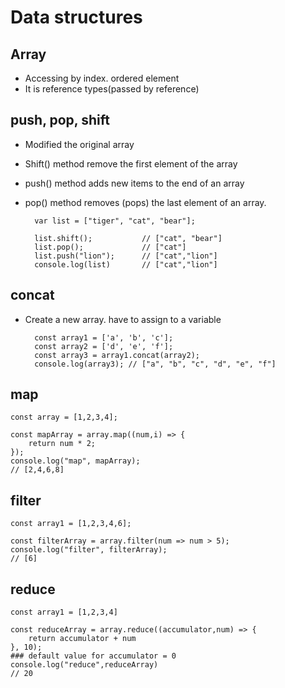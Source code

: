 # Data structures
## Array
- Accessing by index. ordered element
- It is reference types(passed by reference)
## push, pop, shift
- Modified the original array
- Shift() method remove the first element of the array
- push() method adds new items to the end of an array
- pop() method removes (pops) the last element of an array.

        var list = ["tiger", "cat", "bear"];

        list.shift();           // ["cat", "bear"]
        list.pop();             // ["cat"]
        list.push("lion");      // ["cat","lion"]
        console.log(list)       // ["cat","lion"]
## concat
- Create a new array. have to assign to a variable

        const array1 = ['a', 'b', 'c'];
        const array2 = ['d', 'e', 'f'];
        const array3 = array1.concat(array2);
        console.log(array3); // ["a", "b", "c", "d", "e", "f"]
## map
    const array = [1,2,3,4];

    const mapArray = array.map((num,i) => {
        return num * 2;
    });
    console.log("map", mapArray);
    // [2,4,6,8]
## filter
    const array1 = [1,2,3,4,6];
    
    const filterArray = array.filter(num => num > 5);
    console.log("filter", filterArray);
    // [6]
## reduce
    const array1 = [1,2,3,4]

    const reduceArray = array.reduce((accumulator,num) => {
        return accumulator + num
    }, 10);
    ### default value for accumulator = 0
    console.log("reduce",reduceArray) 
    // 20
